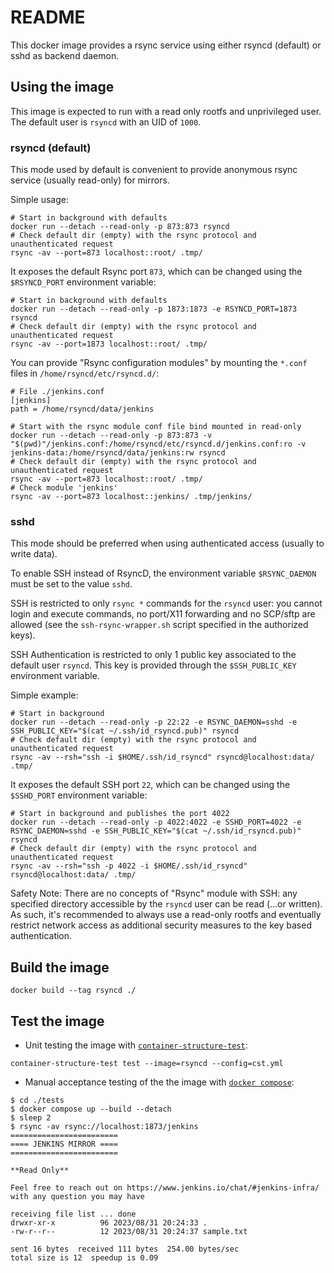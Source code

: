# README

This docker image provides a rsync service using either rsyncd (default) or sshd as backend daemon.

## Using the image

This image is expected to run with a read only rootfs and unprivileged user.
The default user is `rsyncd` with an UID of `1000`.

### rsyncd (default)

This mode used by default is convenient to provide anonymous rsync service (usually read-only) for mirrors.

Simple usage:

```shell
# Start in background with defaults
docker run --detach --read-only -p 873:873 rsyncd
# Check default dir (empty) with the rsync protocol and unauthenticated request
rsync -av --port=873 localhost::root/ .tmp/
```

It exposes the default Rsync port `873`, which can be changed using the `$RSYNCD_PORT` environment variable:

```shell
# Start in background with defaults
docker run --detach --read-only -p 1873:1873 -e RSYNCD_PORT=1873 rsyncd
# Check default dir (empty) with the rsync protocol and unauthenticated request
rsync -av --port=1873 localhost::root/ .tmp/
```

You can provide "Rsync configuration modules" by mounting the `*.conf` files in `/home/rsyncd/etc/rsyncd.d/`:

```shell
# File ./jenkins.conf
[jenkins]
path = /home/rsyncd/data/jenkins

# Start with the rsync module conf file bind mounted in read-only
docker run --detach --read-only -p 873:873 -v "$(pwd)"/jenkins.conf:/home/rsyncd/etc/rsyncd.d/jenkins.conf:ro -v jenkins-data:/home/rsyncd/data/jenkins:rw rsyncd
# Check default dir (empty) with the rsync protocol and unauthenticated request
rsync -av --port=873 localhost::root/ .tmp/
# Check module 'jenkins'
rsync -av --port=873 localhost::jenkins/ .tmp/jenkins/
```

### sshd

This mode should be preferred when using authenticated access (usually to write data).

To enable SSH instead of RsyncD, the environment variable `$RSYNC_DAEMON` must be set to the value `sshd`.

SSH is restricted to only `rsync *` commands for the `rsyncd` user:
you cannot login and execute commands, no port/X11 forwarding and no SCP/sftp are allowed
(see the `ssh-rsync-wrapper.sh` script specified in the authorized keys).

SSH Authentication is restricted to only 1 public key associated to the default user `rsyncd`.
This key is provided through the `$SSH_PUBLIC_KEY` environment variable.

Simple example:

```shell
# Start in background
docker run --detach --read-only -p 22:22 -e RSYNC_DAEMON=sshd -e SSH_PUBLIC_KEY="$(cat ~/.ssh/id_rsyncd.pub)" rsyncd
# Check default dir (empty) with the rsync protocol and unauthenticated request
rsync -av --rsh="ssh -i $HOME/.ssh/id_rsyncd" rsyncd@localhost:data/ .tmp/
```

It exposes the default SSH port `22`, which can be changed using the `$SSHD_PORT` environment variable:

```shell
# Start in background and publishes the port 4022
docker run --detach --read-only -p 4022:4022 -e SSHD_PORT=4022 -e RSYNC_DAEMON=sshd -e SSH_PUBLIC_KEY="$(cat ~/.ssh/id_rsyncd.pub)" rsyncd
# Check default dir (empty) with the rsync protocol and unauthenticated request
rsync -av --rsh="ssh -p 4022 -i $HOME/.ssh/id_rsyncd" rsyncd@localhost:data/ .tmp/
```

Safety Note: There are no concepts of "Rsync" module with SSH: any specified directory accessible by the `rsyncd` user can be read (...or written).
As such, it's recommended to always use a read-only rootfs and eventually restrict network access as additional security measures to the key based authentication.

## Build the image

```shell
docker build --tag rsyncd ./
```

## Test the image

- Unit testing the image with [`container-structure-test`](https://github.com/GoogleContainerTools/container-structure-test):

```shell
container-structure-test test --image=rsyncd --config=cst.yml
```

- Manual acceptance testing of the the image with [`docker compose`](https://docs.docker.com/compose/):

```shell
$ cd ./tests
$ docker compose up --build --detach
$ sleep 2
$ rsync -av rsync://localhost:1873/jenkins
========================
==== JENKINS MIRROR ====
========================

**Read Only**

Feel free to reach out on https://www.jenkins.io/chat/#jenkins-infra/ with any question you may have

receiving file list ... done
drwxr-xr-x          96 2023/08/31 20:24:33 .
-rw-r--r--          12 2023/08/31 20:24:37 sample.txt

sent 16 bytes  received 111 bytes  254.00 bytes/sec
total size is 12  speedup is 0.09
```
